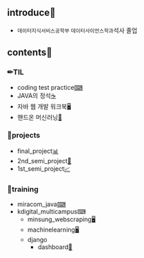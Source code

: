 ## introduce📝
* `데이터지식서비스공학부` `데이터사이언스학과`석사 졸업

## contents📑<a id='contents'></a>
### ✏TIL
  * coding test practice[⌨](../../../coding_test)
  * JAVA의 정석[☕](../../../java_essence)
  * 자바 웹 개발 워크북[🖥](../../../java_web_dev_workbook)
  * 핸드온 머신러닝[📱](../../../hands_on_machinelearning)

### 🧿projects
  * final_project[📊](../../../HEXinAR_exawave_service)
  * 2nd_semi_project[🐻](../../../kd_semi-proJ2_goms_recruitpredict)
  * 1st_semi_project[📈](../../../kd_proJ1covid-19_analysis_web)

### 💾training
  * miracom_java[⌨](../../../miracom_javaEduSummary)
  * kdigital_multicampus⌨
    * minsung_webscraping[🖥](../../../minsung_webscraping)
    * machinelearning[🖥](../../../minsung_machinelearning)
    * django
      * dashboard[📇](../../../0715_dashboard)
